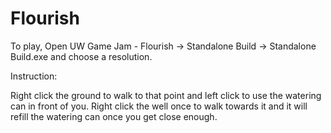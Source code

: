 # Flourish

To play, Open UW Game Jam - Flourish -> Standalone Build -> Standalone Build.exe and choose a resolution. 

Instruction:

Right click the ground to walk to that point and left click to use the watering can in front of you. Right click the well once to walk towards it and it will refill the watering can once you get close enough.
